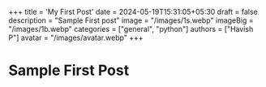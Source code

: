 +++
title = 'My First Post'
date = 2024-05-19T15:31:05+05:30
draft = false
description = "Sample First post"
image = "/images/1s.webp"
imageBig = "/images/1b.webp"
categories = ["general", "python"]
authors = ["Havish P"]
avatar = "/images/avatar.webp"
+++

# Sample First Post
